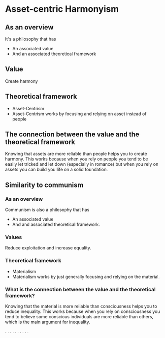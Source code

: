 # Asset-centric Harmonyism

## As an overview

It's a philosophy that has
- An associated value
- And an associated theoretical framework

## Value
Create harmony

## Theoretical framework
- Asset-Centrism
- Asset-Centrism works by focusing and relying on asset instead of people

## The connection between the value and the theoretical framework
Knowing that assets are more reliable than people helps you to create harmony. This works because when you rely on people you tend to be easily let tricked and let down (especially in romance) but when you rely on assets you can build you life on a solid foundation.

## Similarity to communism

### As an overview

Communism is also a philosophy that has
- An associated value
- And and associated theoretical framework.

###  Values

Reduce exploitation and increase equality.

### Theoretical framework
- Materialism
- Materialism works by just generally focusing and relying on the material.

### What is the connection between the value and the theoretical framework?
Knowing that the material is more reliable than consciousness helps you to reduce inequality. This works because when you rely on consciousness you tend to believe some conscious individuals are more reliable than others, which is the main argument for inequality.

.
.
.
.
.
.
.
.
.
.


